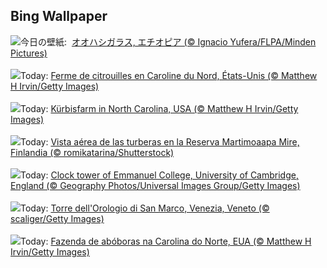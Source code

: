 ## Bing Wallpaper
![](https://www.bing.com/th?id=OHR.AfricanRaven_JA-JP4581712736_UHD.jpg&w=1000)今日の壁紙: &nbsp;[オオハシガラス, エチオピア (© Ignacio Yufera/FLPA/Minden Pictures)](https://www.bing.com/th?id=OHR.AfricanRaven_JA-JP4581712736_UHD.jpg)
<br><br/>
![](https://www.bing.com/th?id=OHR.PumpkinFarm_FR-FR7536561457_UHD.jpg&w=1000)Today: [Ferme de citrouilles en Caroline du Nord, États-Unis (© Matthew H Irvin/Getty Images)](https://www.bing.com/th?id=OHR.PumpkinFarm_FR-FR7536561457_UHD.jpg)
<br><br/>
![](https://www.bing.com/th?id=OHR.PumpkinFarm_DE-DE1674202755_UHD.jpg&w=1000)Today: [Kürbisfarm in North Carolina, USA (© Matthew H Irvin/Getty Images)](https://www.bing.com/th?id=OHR.PumpkinFarm_DE-DE1674202755_UHD.jpg)
<br><br/>
![](https://www.bing.com/th?id=OHR.MartimoaapaFinland_ES-ES0251068328_UHD.jpg&w=1000)Today: [Vista aérea de las turberas en la Reserva Martimoaapa Mire, Finlandia (© romikatarina/Shutterstock)](https://www.bing.com/th?id=OHR.MartimoaapaFinland_ES-ES0251068328_UHD.jpg)
<br><br/>
![](https://www.bing.com/th?id=OHR.DSTEnds2025_EN-GB3762675856_UHD.jpg&w=1000)Today: [Clock tower of Emmanuel College, University of Cambridge, England (© Geography Photos/Universal Images Group/Getty Images)](https://www.bing.com/th?id=OHR.DSTEnds2025_EN-GB3762675856_UHD.jpg)
<br><br/>
![](https://www.bing.com/th?id=OHR.ItalyClock_IT-IT0847273649_UHD.jpg&w=1000)Today: [Torre dell'Orologio di San Marco, Venezia, Veneto (© scaliger/Getty Images)](https://www.bing.com/th?id=OHR.ItalyClock_IT-IT0847273649_UHD.jpg)
<br><br/>
![](https://www.bing.com/th?id=OHR.PumpkinFarm_PT-BR8901400722_UHD.jpg&w=1000)Today: [Fazenda de abóboras na Carolina do Norte, EUA (© Matthew H Irvin/Getty Images)](https://www.bing.com/th?id=OHR.PumpkinFarm_PT-BR8901400722_UHD.jpg)
<br><br/>
